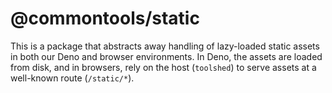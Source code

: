 # @commontools/static

This is a package that abstracts away handling of lazy-loaded static assets in
both our Deno and browser environments. In Deno, the assets are loaded from
disk, and in browsers, rely on the host (`toolshed`) to serve assets at a
well-known route (`/static/*`).
